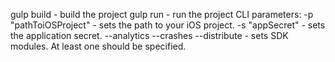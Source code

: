 gulp build - build the project
gulp run - run the project
	CLI parameters:
	-p "pathToiOSProject" - sets the path to your iOS project.
	-s "appSecret" - sets the application secret.
	--analytics --crashes --distribute  - sets SDK modules. At least one should be specified.
	
